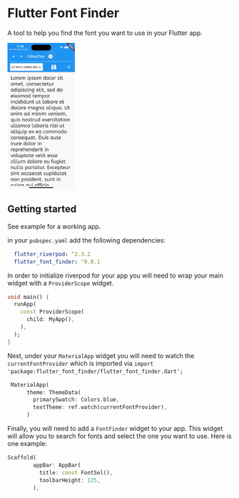# Flutter Font Finder
A tool to help you find the font you want to use in your Flutter app. 

<img src="img/readme.gif" width="30%" height="30%"/>

## Getting started
See example for a working app.

in your `pubspec.yaml` add the following dependencies:
```yaml
  flutter_riverpod: ^2.3.2
  flutter_font_finder: ^0.0.1
```

In order to initialize riverpod for your app you will need to wrap your main widget with a `ProviderScope` widget.
```dart
void main() {
  runApp(
    const ProviderScope(
      child: MyApp(),
    ),
  );
}
```

Next, under your `MaterialApp` widget you will need to watch the `currentFontProvider` which is imported via `import 'package:flutter_font_finder/flutter_font_finder.dart';`

```dart
 MaterialApp(
      theme: ThemeData(
        primarySwatch: Colors.blue,
        textTheme: ref.watch(currentFontProvider),
      )
```

Finally, you will need to add a `FontFinder` widget to your app. This widget will allow you to search for fonts and select the one you want to use. Here is one example:

```dart
Scaffold(
        appBar: AppBar(
          title: const FontSel(),
          toolbarHeight: 125,
        ),
```
